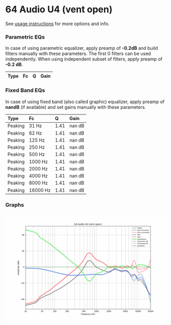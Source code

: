 # 64 Audio U4 (vent open)
See [usage instructions](https://github.com/jaakkopasanen/AutoEq#usage) for more options and info.

### Parametric EQs
In case of using parametric equalizer, apply preamp of **-0.2dB** and build filters manually
with these parameters. The first 0 filters can be used independently.
When using independent subset of filters, apply preamp of **-0.2 dB**.

| Type   | Fc   | Q   | Gain   |
|:-------|:-----|:----|:-------|

### Fixed Band EQs
In case of using fixed band (also called graphic) equalizer, apply preamp of **nandB**
(if available) and set gains manually with these parameters.

| Type    | Fc       |    Q | Gain   |
|:--------|:---------|:-----|:-------|
| Peaking | 31 Hz    | 1.41 | nan dB |
| Peaking | 62 Hz    | 1.41 | nan dB |
| Peaking | 125 Hz   | 1.41 | nan dB |
| Peaking | 250 Hz   | 1.41 | nan dB |
| Peaking | 500 Hz   | 1.41 | nan dB |
| Peaking | 1000 Hz  | 1.41 | nan dB |
| Peaking | 2000 Hz  | 1.41 | nan dB |
| Peaking | 4000 Hz  | 1.41 | nan dB |
| Peaking | 8000 Hz  | 1.41 | nan dB |
| Peaking | 16000 Hz | 1.41 | nan dB |

### Graphs
![](./64%20Audio%20U4%20(vent%20open).png)